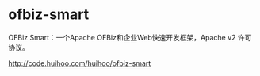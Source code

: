 # ofbiz-smart
OFBiz Smart：一个Apache OFBiz和企业Web快速开发框架，Apache v2 许可协议。 

http://code.huihoo.com/huihoo/ofbiz-smart
